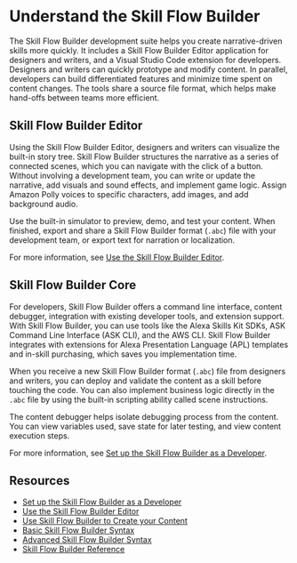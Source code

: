 # Understand the Skill Flow Builder

The Skill Flow Builder development suite helps you create narrative-driven skills
more quickly. It includes a Skill Flow Builder Editor application for designers
and writers, and a Visual Studio Code extension for developers. Designers and
writers can quickly prototype and modify content. In parallel, developers can
build differentiated features and minimize time spent on content changes. The
tools share a source file format, which helps make hand-offs between teams more
efficient.

## Skill Flow Builder Editor

Using the Skill Flow Builder Editor, designers and writers can visualize the
built-in story tree. Skill Flow Builder structures the narrative as a series of
connected scenes, which you can navigate with the click of a button. Without
involving a development team, you can write or update the narrative, add visuals
and sound effects, and implement game logic. Assign Amazon Polly voices to
specific characters, add images, and add background audio.

Use the built-in simulator to preview, demo, and test your content. When
finished, export and share a Skill Flow Builder format (`.abc`) file with your
development team, or export text for narration or localization.

For more information, see [Use the Skill Flow Builder Editor](use-the-skill-flow-builder-editor/README.md).

## Skill Flow Builder Core

For developers, Skill Flow Builder offers a command line interface, content
debugger, integration with existing developer tools, and extension support.
With Skill Flow Builder, you can use tools like the Alexa Skills Kit SDKs, ASK
Command Line Interface (ASK CLI), and the AWS CLI. Skill Flow Builder integrates
with extensions for Alexa Presentation Language (APL) templates and in-skill
purchasing, which saves you implementation time.

When you receive a new Skill Flow Builder format (`.abc`) file from designers and
writers, you can deploy and validate the content as a skill before touching the
code. You can also implement business logic directly in the `.abc` file by using
the built-in scripting ability called scene instructions.

The content debugger helps isolate debugging process from the content. You can
view variables used, save state for later testing, and view content execution steps.

For more information, see [Set up the Skill Flow Builder as a Developer](set-up-skill-flow-builder-as-a-developer/README.md).

## Resources

- [Set up the Skill Flow Builder as a Developer](set-up-skill-flow-builder-as-a-developer/README.md)
- [Use the Skill Flow Builder Editor](use-the-skill-flow-builder-editor/README.md)
- [Use Skill Flow Builder to Create your Content](use-skill-flow-builder-to-create-content/README.md)
- [Basic Skill Flow Builder Syntax](basic-skill-flow-builder-syntax/README.md)
- [Advanced Skill Flow Builder Syntax](advanced-skill-flow-builder-syntax/README.md)
- [Skill Flow Builder Reference](skill-flow-builder-reference/README.md)
